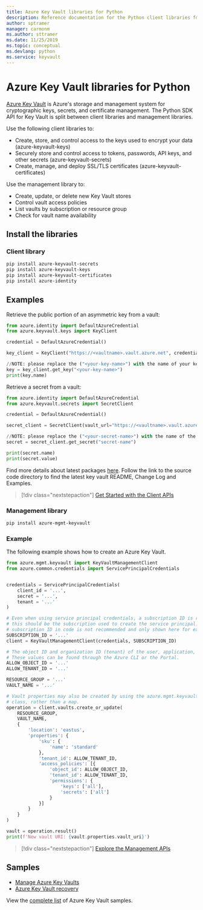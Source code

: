 ```yaml
---
title: Azure Key Vault libraries for Python
description: Reference documentation for the Python client libraries for Azure Key Vault
author: sptramer
manager: carmonm
ms.author: sttramer
ms.date: 11/25/2019
ms.topic: conceptual
ms.devlang: python
ms.service: keyvault
---
```


# Azure Key Vault libraries for Python

[Azure Key Vault](/azure/key-vault/) is Azure's storage and management system for cryptographic keys, secrets, and certificate
management. The Python SDK API for Key Vault is split between client libraries and management libraries.

Use the following client libraries to:
- Create, store, and control access to the keys used to encrypt your data (azure-keyvault-keys)
- Securely store and control access to tokens, passwords, API keys, and other secrets (azure-keyvault-secrets)
- Create, manage, and deploy SSL/TLS certificates (azure-keyvault-certificates)

Use the management library to:
- Create, update, or delete new Key Vault stores
- Control vault access policies
- List vaults by subscription or resource group
- Check for vault name availability

## Install the libraries

### Client library

```bash
pip install azure-keyvault-secrets 
pip install azure-keyvault-keys
pip install azure-keyvault-certificates
pip install azure-identity
```

## Examples

Retrieve the public portion of an asymmetric key from a vault:

```python
from azure.identity import DefaultAzureCredential
from azure.keyvault.keys import KeyClient

credential = DefaultAzureCredential()

key_client = KeyClient("https://<vaultname>.vault.azure.net", credential)

//NOTE: please replace the ("<your-key-name>") with the name of your key in the vault 
key = key_client.get_key("<your-key-name>")
print(key.name)
```

Retrieve a secret from a vault:

```python
from azure.identity import DefaultAzureCredential
from azure.keyvault.secrets import SecretClient

credential = DefaultAzureCredential()

secret_client = SecretClient(vault_url="https://<vaultname>.vault.azure.net", credential=credential)

//NOTE: please replace the ("<your-secret-name>") with the name of the secret in your vault
secret = secret_client.get_secret("secret-name")

print(secret.name)
print(secret.value)

```
Find more details about latest packages [here](https://azure.github.io/azure-sdk/releases/latest/index.html).
Follow the link to the source code directory to find the latest key vault README, Change Log and Examples.

> [!div class="nextstepaction"]
> [Get Started with the Client APIs](/azure/key-vault/quick-create-python)

### Management library

```bash
pip install azure-mgmt-keyvault
```

### Example

The following example shows how to create an Azure Key Vault. 

```python
from azure.mgmt.keyvault import KeyVaultManagementClient
from azure.common.credentials import ServicePrincipalCredentials


credentials = ServicePrincipalCredentials(
    client_id = '...',
    secret = '...',
    tenant = '...'
)

# Even when using service principal credentials, a subscription ID is required. For service principals,
# this should be the subscription used to create the service principal. Storing a token like a valid
# subscription ID in code is not recommended and only shown here for example purposes.
SUBSCRIPTION_ID = '...'
client = KeyVaultManagementClient(credentials, SUBSCRIPTION_ID)

# The object ID and organization ID (tenant) of the user, application, or service principal for access policies.
# These values can be found through the Azure CLI or the Portal.
ALLOW_OBJECT_ID = '...'
ALLOW_TENANT_ID = '...'

RESOURCE_GROUP = '...'
VAULT_NAME = '...'

# Vault properties may also be created by using the azure.mgmt.keyvault.models.VaultCreateOrUpdateParameters
# class, rather than a map. 
operation = client.vaults.create_or_update(
    RESOURCE_GROUP,
    VAULT_NAME,
    {
        'location': 'eastus',
        'properties': {
            'sku': {
                'name': 'standard'
            },
            'tenant_id': ALLOW_TENANT_ID,
            'access_policies': [{
                'object_id': ALLOW_OBJECT_ID,
                'tenant_id': ALLOW_TENANT_ID,
                'permissions': {
                    'keys': ['all'],
                    'secrets': ['all']
                }
            }]
        }
    }
)

vault = operation.result()
print(f'New vault URI: {vault.properties.vault_uri}')
```

> [!div class="nextstepaction"]
> [Explore the Management APIs](/python/api/overview/azure/keyvault/management)

## Samples
* [Manage Azure Key Vaults][1] 
* [Azure Key Vault recovery][2]

[1]: https://azure.microsoft.com/resources/samples/key-vault-python-manage/
[2]: https://azure.microsoft.com/resources/samples/key-vault-recovery-python/

View the [complete list](https://azure.microsoft.com/resources/samples/?platform=python&term=key+vault) of Azure Key Vault samples. 
